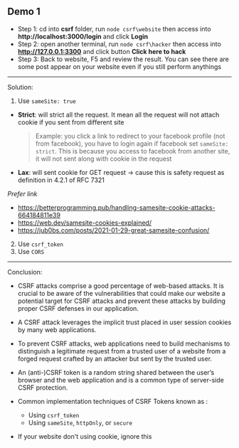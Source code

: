 ## Demo 1

- Step 1: cd into **csrf** folder, run `node csrf\website` then access into **http://localhost:3000/login** and click **Login**
- Step 2: open another terminal, run `node csrf\hacker` then access into **http://127.0.0.1:3300** and click button **Click here to hack**
- Step 3: Back to website, F5 and review the result. You can see there are some post appear on your website even if you still perform anythings

---

Solution:

1. Use `sameSite: true`

- **Strict**: will strict all the request. It mean all the request will not attach cookie if you sent from different site

  > Example: you click a link to redirect to your facebook profile (not from facebook), you have to login again if facebook set `sameSite: strict`. This is because you access to facebook from another site, it will not sent along with cookie in the request

- **Lax**: will sent cookie for GET request -> cause this is safety request as definition in 4.2.1 of RFC 7321

_Prefer link_

- https://betterprogramming.pub/handling-samesite-cookie-attacks-664184811e39
- https://web.dev/samesite-cookies-explained/
- https://jub0bs.com/posts/2021-01-29-great-samesite-confusion/

2. Use `csrf_token`
3. Use `CORS`

---

Conclusion:

- CSRF attacks comprise a good percentage of web-based attacks. It is crucial to be aware of the vulnerabilities that could make our website a potential target for CSRF attacks and prevent these attacks by building proper CSRF defenses in our application.

- A CSRF attack leverages the implicit trust placed in user session cookies by many web applications.
- To prevent CSRF attacks, web applications need to build mechanisms to distinguish a legitimate request from a trusted user of a website from a forged request crafted by an attacker but sent by the trusted user.
- An (anti-)CSRF token is a random string shared between the user’s browser and the web application and is a common type of server-side CSRF protection.

- Common implementation techniques of CSRF Tokens known as :

  - Using `csrf_token`
  - Using `sameSite`, `httpOnly`, or `secure`

- If your website don't using cookie, ignore this
